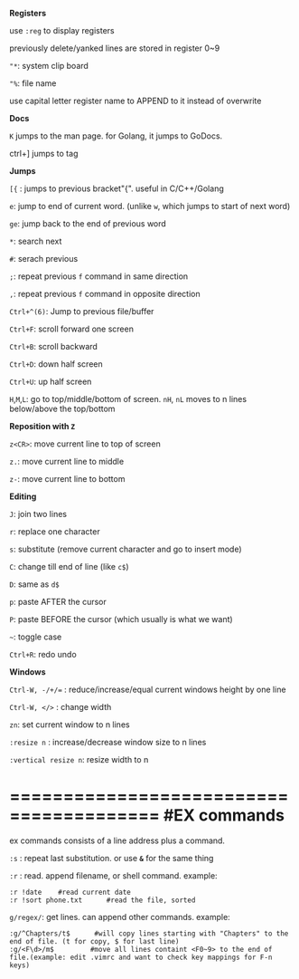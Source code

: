 **Registers**

use `:reg` to display registers

previously delete/yanked lines are stored in register 0~9

`"*`:  system clip board

`"%`: file name

use capital letter register name to APPEND to it instead of overwrite

**Docs**

`K` jumps to the man page. for Golang, it jumps to GoDocs.

ctrl+] jumps to tag


**Jumps**

`[{` : jumps to previous bracket"{". useful in C/C++/Golang

`e`: jump to end of current word. (unlike `w`, which jumps to start of next word)

`ge`: jump back to the end of previous word

`*`: search next

`#`: serach previous

`;`: repeat previous `f` command in same direction

`,`: repeat previous `f` command in opposite direction

`Ctrl+^(6)`: Jump to previous file/buffer

`Ctrl+F`: scroll forward one screen

`Ctrl+B`: scroll backward

`Ctrl+D`: down half screen

`Ctrl+U`: up half screen

`H`,`M`,`L`: go to top/middle/bottom of screen. `nH`, `nL` moves to n lines below/above the top/bottom


**Reposition with `Z`**

`z<CR>`: move current line to top of screen

`z.`: move current line to middle

`z-`: move current line to bottom


**Editing**

`J`: join two lines

`r`: replace one character

`s`: substitute (remove current character and go to insert mode)

`C`: change till end of line (like `c$`)

`D`: same as `d$`

`p`: paste AFTER the cursor

`P`: paste BEFORE the cursor (which usually is what we want)

`~`: toggle case

`Ctrl+R`: redo undo

**Windows**

`Ctrl-W, -/+/=` : reduce/increase/equal current windows height by one line

`Ctrl-W, </>` : change width

`zn`: set current window to n lines

`:resize n` : increase/decrease window size to n lines

`:vertical resize n`: resize width to n

========================================
#EX commands
========================================
ex commands consists of a line address plus a command.

`:s` : repeat last substitution. or use **`&`** for the same thing


`:r` : read. append filename, or shell command. example:

```
:r !date    #read current date
:r !sort phone.txt      #read the file, sorted
```

`g/regex/`: get lines. can append other commands. example:

```
:g/^Chapters/t$      #will copy lines starting with "Chapters" to the end of file. (t for copy, $ for last line)
:g/<F\d>/m$         #move all lines containt <F0~9> to the end of file.(example: edit .vimrc and want to check key mappings for F-n keys)
```
